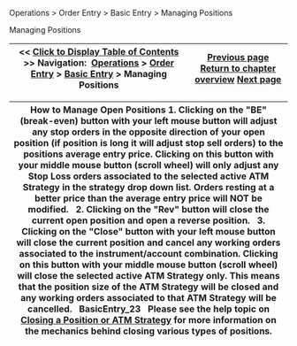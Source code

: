 ﻿
Operations \> Order Entry \> Basic Entry \> Managing Positions

Managing Positions

| \<\< [Click to Display Table of Contents](managing_positions_basic_entry.md) \>\> **Navigation:**     [Operations](operations-1.md) \> [Order Entry](order_entry-1.md) \> [Basic Entry](basic_entry-1.md) \> Managing Positions | [Previous page](modifying_and_cancelling_orders_basic_entry-1.md) [Return to chapter overview](basic_entry-1.md) [Next page](properties_basic_entry-1.md) |
| --- | --- |

| How to Manage Open Positions 1\. Clicking on the "BE" (break\-even) button with your left mouse button will adjust any stop orders in the opposite direction of your open position (if position is long it will adjust stop sell orders) to the positions average entry price. Clicking on this button with your middle mouse button (scroll wheel) will only adjust any Stop Loss orders associated to the selected active ATM Strategy in the strategy drop down list. Orders resting at a better price than the average entry price will NOT be modified.   2\. Clicking on the "Rev" button will close the current open position and open a reverse position.   3\. Clicking on the "Close" button with your left mouse button will close the current position and cancel any working orders associated to the instrument/account combination. Clicking on this button with your middle mouse button (scroll wheel) will close the selected active ATM Strategy only. This means that the position size of the ATM Strategy will be closed and any working orders associated to that ATM Strategy will be cancelled.   BasicEntry_23   Please see the help topic on [Closing a Position or ATM Strategy](closing_a_position_or_atm_stra-1.md) for more information on the mechanics behind closing various types of positions. |
| --- |

